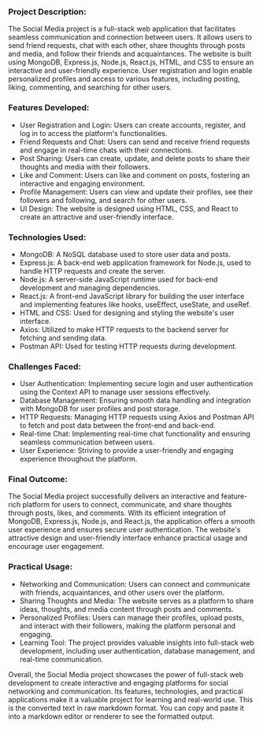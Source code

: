 ### Project Description: 

The Social Media project is a full-stack web application that facilitates seamless communication and connection between users. It allows users to send friend requests, chat with each other, share thoughts through posts and media, and follow their friends and acquaintances. The website is built using MongoDB, Express.js, Node.js, React.js, HTML, and CSS to ensure an interactive and user-friendly experience. User registration and login enable personalized profiles and access to various features, including posting, liking, commenting, and searching for other users.

### Features Developed: 

- User Registration and Login: Users can create accounts, register, and log in to access the platform's functionalities.
- Friend Requests and Chat: Users can send and receive friend requests and engage in real-time chats with their connections.
- Post Sharing: Users can create, update, and delete posts to share their thoughts and media with their followers.
- Like and Comment: Users can like and comment on posts, fostering an interactive and engaging environment.
- Profile Management: Users can view and update their profiles, see their followers and following, and search for other users.
- UI Design: The website is designed using HTML, CSS, and React to create an attractive and user-friendly interface.

### Technologies Used: 

- MongoDB: A NoSQL database used to store user data and posts.
- Express.js: A back-end web application framework for Node.js, used to handle HTTP requests and create the server.
- Node.js: A server-side JavaScript runtime used for back-end development and managing dependencies.
- React.js: A front-end JavaScript library for building the user interface and implementing features like hooks, useEffect, useState, and useRef.
- HTML and CSS: Used for designing and styling the website's user interface.
- Axios: Utilized to make HTTP requests to the backend server for fetching and sending data.
- Postman API: Used for testing HTTP requests during development.

### Challenges Faced: 

- User Authentication: Implementing secure login and user authentication using the Context API to manage user sessions effectively.
- Database Management: Ensuring smooth data handling and integration with MongoDB for user profiles and post storage.
- HTTP Requests: Managing HTTP requests using Axios and Postman API to fetch and post data between the front-end and back-end.
- Real-time Chat: Implementing real-time chat functionality and ensuring seamless communication between users.
- User Experience: Striving to provide a user-friendly and engaging experience throughout the platform.

### Final Outcome: 

The Social Media project successfully delivers an interactive and feature-rich platform for users to connect, communicate, and share thoughts through posts, likes, and comments. With its efficient integration of MongoDB, Express.js, Node.js, and React.js, the application offers a smooth user experience and ensures secure user authentication. The website's attractive design and user-friendly interface enhance practical usage and encourage user engagement.

### Practical Usage: 

- Networking and Communication: Users can connect and communicate with friends, acquaintances, and other users over the platform.
- Sharing Thoughts and Media: The website serves as a platform to share ideas, thoughts, and media content through posts and comments.
- Personalized Profiles: Users can manage their profiles, upload posts, and interact with their followers, making the platform personal and engaging.
- Learning Tool: The project provides valuable insights into full-stack web development, including user authentication, database management, and real-time communication.

Overall, the Social Media project showcases the power of full-stack web development to create interactive and engaging platforms for social networking and communication. Its features, technologies, and practical applications make it a valuable project for learning and real-world use.
This is the converted text in raw markdown format. You can copy and paste it into a markdown editor or renderer to see the formatted output.





